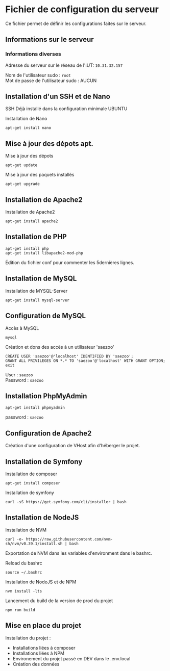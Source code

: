 # Fichier de configuration du serveur

Ce fichier permet de définir les configurations faites sur le serveur.

## Informations sur le serveur

### Informations diverses

Adresse du serveur sur le réseau de l'IUT: `10.31.32.157`

Nom de l'utilisateur sudo : `root`  
Mot de passe de l'utilisateur sudo : AUCUN

## Installation d'un SSH et de Nano

SSH Déjà installé dans la configuration minimale UBUNTU

Installation de Nano

```
apt-get install nano
```

## Mise à jour des dépots apt.

Mise à jour des dépots

```
apt-get update
```

Mise à jour des paquets installés

```
apt-get upgrade
```

## Installation de Apache2

Installation de Apache2

```terminal
apt-get install apache2
```

## Installation de PHP

```
apt-get install php
apt-get install libapache2-mod-php
```

Édition du fichier conf pour commenter les 5dernières lignes.

## Installation de MySQL

Installation de MYSQL-Server

```
apt-get install mysql-server
```

## Configuration de MySQL

Accès à MySQL

```
mysql
```

Création et dons des accès à un utilisateur 'saezoo'

```
CREATE USER 'saezoo'@'localhost' IDENTIFIED BY 'saezoo';
GRANT ALL PRIVILEGES ON *.* TO 'saezoo'@'localhost' WITH GRANT OPTION;
exit
```

User : `saezoo`  
Password : `saezoo`

## Installation PhpMyAdmin

```
apt-get install phpmyadmin
```

password : `saezoo`

## Configuration de Apache2

Création d'une configuration de VHost afin d'héberger le projet.

## Installation de Symfony

Installation de composer

```
apt-get install composer
```

Installation de symfony

```
curl -sS https://get.symfony.com/cli/installer | bash
```

## Installation de NodeJS

Installation de NVM

```
curl -o- https://raw.githubusercontent.com/nvm-sh/nvm/v0.39.1/install.sh | bash
```

Exportation de NVM dans les variables d'environment dans le bashrc.

Reload du bashrc

```
source ~/.bashrc
```

Installation de NodeJS et de NPM

```
nvm install -lts
```

Lancement du build de la version de prod du projet

```
npm run build
```

## Mise en place du projet

Installation du projet :

- Installations liées à composer
- Installations liées à NPM
- Environement du projet passé en DEV dans le .env.local
- Création des données
